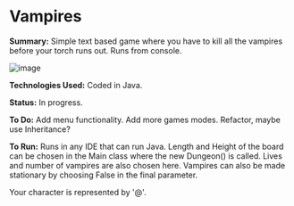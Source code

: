 # Vampires

<b>Summary:</b>
Simple text based game where you have to kill all the vampires before your torch runs out. Runs from console.

![image](https://user-images.githubusercontent.com/47950278/79784770-a488ec00-833a-11ea-8e11-132e1036e3bf.png)

<b>Technologies Used:</b>
Coded in Java. 

<b>Status:</b>
In progress.

<b>To Do:</b>
Add menu functionality.
Add more games modes.
Refactor, maybe use Inheritance?

<b>To Run:</b>
Runs in any IDE that can run Java. Length and Height of the board can be chosen in the Main class where the new Dungeon() is called. Lives and number of vampires are also chosen here. Vampires can also be made stationary by choosing False in the final parameter.

Your character is represented by '@'. 

